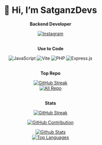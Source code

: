 <div align="center">
  <h1 align="center">👋 Hi, I’m SatganzDevs</h1>
  <p align="center">
    <strong>Backend Developer</strong>
  </p>

  <a href="https://instagram.com/krniwnstria">
    <img alt="Instagram" src="https://img.shields.io/badge/Instagram-%23E4405F.svg?style=for-the-badge&logo=Instagram&logoColor=white">
  </a>
  <br/>
  <br/>
  <p align="center">
    <strong>Use to Code</strong>
  </p>
<img alt="JavaScript" src="https://img.shields.io/badge/javascript-%23323330.svg?style=for-the-badge&logo=javascript&logoColor=%23F7DF1E&bg=%23007BFF">
<img alt="Vite" src="https://img.shields.io/badge/vite.js-%230175C2.svg?style=for-the-badge&logo=vite&logoColor=white&bg=%23007BFF">
<img alt="PHP" src="https://img.shields.io/badge/php-%23ED8B00.svg?style=for-the-badge&logo=php&logoColor=white&bg=%23007BFF">
<img alt="Express.js" src="https://img.shields.io/badge/express.js-%237F52FF.svg?style=for-the-badge&logo=express&logoColor=white&bg=%23007BFF">

  <br/>
  <br/>
  <p align="center">
    <strong>Top Repo</strong>
  </p>
  <a href="https://github.com/SatganzDevs/muslim-api">
    <img src="https://github-readme-stats.vercel.app/api/pin/?username=SatganzDevs&repo=muslim-api&border_color=7F3FBF&bg_color=0D1117&title_color=C9D1D9&text_color=8B949E&icon_color=7F3FBF)](https://github.com/SatganzDevs/muslim-api" alt="GitHub Streak">
  </a>
  <br/>
  <a href="https://github.com/SatganzDevs?tab=repositories">
    <img alt="All Repo" src="https://img.shields.io/badge/-All%20Repos-2962FF?style=for-the-badge&logo=koding&logoColor=white">
  </a>
  <br/>
  <br/>
  <p align="center">
    <strong>Stats</strong>
  </p>
  <p align="center">
    <a href="https://github.com/SatganzDevs">
      <img src="https://github-readme-streak-stats.herokuapp.com/?user=Satganzdevs&theme=radical&border=7F3FBF&background=0D1117" alt="GitHub Streak"/>
    </a>
  </p>
  <p align="center">
  <a href="https://github.com/SatganzDevs">
    <img src="https://github-profile-summary-cards.vercel.app/api/cards/profile-details?username=SatganzDevs&theme=radical" alt="GitHub Contribution"/>
  </a>
</p>
<a> 
  <a href="https://github.com/SatganzDevs">
    <img alt="Github Stats" src="https://denvercoder1-github-readme-stats.vercel.app/api?username=SatganzDevs&show_icons=true&count_private=true&theme=react&border_color=7F3FBF&bg_color=0D1117&title_color=F85D7F&icon_color=F8D866"/>
  </a>
  <br/>
  <a href="https://github.com/SatganzDevs">
    <img alt="Top Languages" src="https://denvercoder1-github-readme-stats.vercel.app/api/top-langs/?username=SatganzDevs&langs_count=8&layout=compact&theme=react&border_color=7F3FBF&bg_color=0D1117&title_color=F85D7F&icon_color=F8D866"/>
  </a>
</a>
</div>
